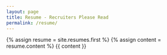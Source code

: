```yaml
---
layout: page
title: Resume - Recruiters Please Read
permalink: /resume/
---
```

{% assign resume = site.resumes.first %}
{% assign content = resume.content %}
{{ content }}
